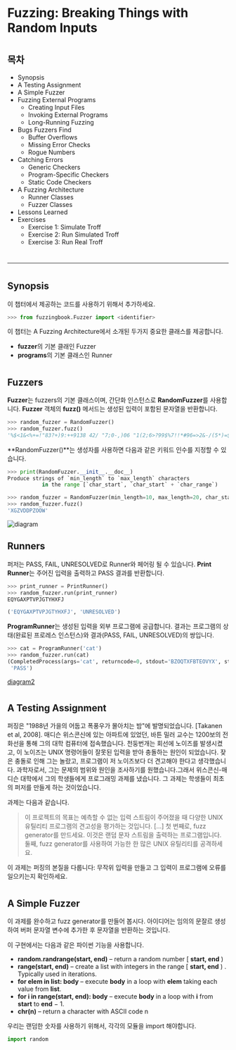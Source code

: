 # Fuzzing: Breaking Things with Random Inputs

#

## 목차

* Synopsis
* A Testing Assignment
* A Simple Fuzzer
* Fuzzing External Programs
	* Creating Input Files
	* Invoking External Programs
	* Long-Running Fuzzing
* Bugs Fuzzers Find
	* Buffer Overflows
	* Missing Error Checks
	* Rogue Numbers
* Catching Errors
	* Generic Checkers
	* Program-Specific Checkers
	* Static Code Checkers
* A Fuzzing Architecture
	* Runner Classes
	* Fuzzer Classes
* Lessons Learned
* Exercises
	* Exercise 1: Simulate Troff
	* Exercise 2: Run Simulated Troff
	* Exercise 3: Run Real Troff

#
---
#

## Synopsis

이 챕터에서 제공하는 코드를 사용하기 위해서 추가하세요.

```python
>>> from fuzzingbook.Fuzzer import <identifier>
```

이 챕터는 A Fuzzing Architecture에서 소개된 두가지 중요한 클래스를 제공합니다.

* **fuzzer**의 기본 클래인 Fuzzer
* **programs**의 기본 클래스인 Runner

#

## Fuzzers

**Fuzzer**는 fuzzers의 기본 클래스이며, 간단화 인스턴스로 **RandomFuzzer**를 사용합니다.
**Fuzzer** 객체의 **fuzz()** 메서드는 생성된 입력이 포함된 문자열을 반환합니다.

```python
>>> random_fuzzer = RandomFuzzer()
>>> random_fuzzer.fuzz()
'%$<1&<%+=!"83?+)9:++9138 42/ "7;0-,)06 "1(2;6>?99$%7!!*#96=>2&-/(5*)=$;0$$+;<12"?30&'
```

**RandomFuzzer()**는 생성자를 사용하면 다음과 같은 키워드 인수를 지정할 수 있습니다.

```python
>>> print(RandomFuzzer.__init__.__doc__)
Produce strings of `min_length` to `max_length` characters
           in the range [`char_start`, `char_start` + `char_range`)

>>> random_fuzzer = RandomFuzzer(min_length=10, max_length=20, char_start=65, char_range=26)
>>> random_fuzzer.fuzz()
'XGZVDDPZOOW'
```

![diagram](https://velog.velcdn.com/images/silvergun8291/post/a5c4d2d3-5e5d-429c-907b-afd62601b289/image.JPG)


## Runners

퍼저는 PASS, FAIL, UNRESOLVED로 Runner와 페어링 될 수 있습니다. **Print Runner**는 주어진 입력을 출력하고 PASS 결과를 반환합니다.

```python
>>> print_runner = PrintRunner()
>>> random_fuzzer.run(print_runner)
EQYGAXPTVPJGTYHXFJ

('EQYGAXPTVPJGTYHXFJ', 'UNRESOLVED')
```

**ProgramRunner**는 생성된 입력을 외부 프로그램에 공급합니다. 결과는 프로그램의 상태(완료된 프로레스 인스턴스)와 결과(PASS, FAIL, UNRESOLVED)의 쌍입니다.

```python
>>> cat = ProgramRunner('cat')
>>> random_fuzzer.run(cat)
(CompletedProcess(args='cat', returncode=0, stdout='BZOQTXFBTEOVYX', stderr=''),
 'PASS')
 ```
 
[diagram2](https://velog.velcdn.com/images/silvergun8291/post/480dc1c6-2f25-4dda-a6e9-4cc7e2680a88/image.JPG)

#

## A Testing Assignment

퍼징은 "1988년 가을의 어둡고 폭풍우가 몰아치는 밤"에 발명되었습니다. [Takanen et al, 2008]. 매디슨 위스콘신에 있는 아파트에 있었던, 바튼 밀러 교수는 1200보의 전화선을 통해 그의 대학 컴퓨터에 접속했습니다. 천둥번개는 회선에 노이즈를 발생시켰고, 이 노이즈는 UNIX 명령어들이 잘못된 입력을 받아 충돌하는 원인이 되었습니다. 잦은 충돌로 인해 그는 놀랐고, 프로그램이 저 노이즈보다 더 견고해야 한다고 생각했습니다. 과학자로서, 그는 문제의 범위와 원인을 조사하기를 원했습니다.그래서 위스콘신-매디슨 대학에서 그의 학생들에게 프로그래밍 과제를 냈습니다. 그 과제는 학생들이 최초의 퍼저를 만들게 하는 것이었습니다.

과제는 다음과 같습니다.

> 이 프로젝트의 목표는 예측할 수 없는 입력 스트림이 주어졌을 때 다양한 UNIX 유틸리티 프로그램의 견고성을 평가하는 것입니다. [...] 첫 번째로, fuzz generator를 만드세요. 이것은 랜덤 문자 스트림을 출력하는 프로그램입니다. 둘째, fuzz generator를 사용하여 가능한 한 많은 UNIX 유틸리티를 공격하세요.

이 과제는 퍼징의 본질을 다룹니다: 무작위 입력을 만들고 그 입력이 프로그램에 오류를 일으키는지 확인하세요.

#

## A Simple Fuzzer

이 과제를 완수하고 fuzz generator를 만들어 봅시다. 아이디어는 임의의 문잘르 생성하여 버퍼 문자열 변수에 추가한 후 문자열을 반환하는 것입니다.

이 구현에서는 다음과 같은 파이썬 기능을 사용합니다.

* **random.randrange(start, end)** – return a random number  [  **start, end**  )
* **range(start, end)** – create a list with integers in the range  [  **start, end**  ) . Typically used in iterations.
* **for elem in list: body** – execute **body** in a loop with **elem** taking each value from **list**.
* **for i in range(start, end): body** – execute **body** in a loop with **i** from **start** to **end**  −  1.
* **chr(n)** – return a character with ASCII code n

우리는 랜덤한 숫자를 사용하기 위해서, 각각의 모듈을 import 해야합니다.

```python
import random
```









